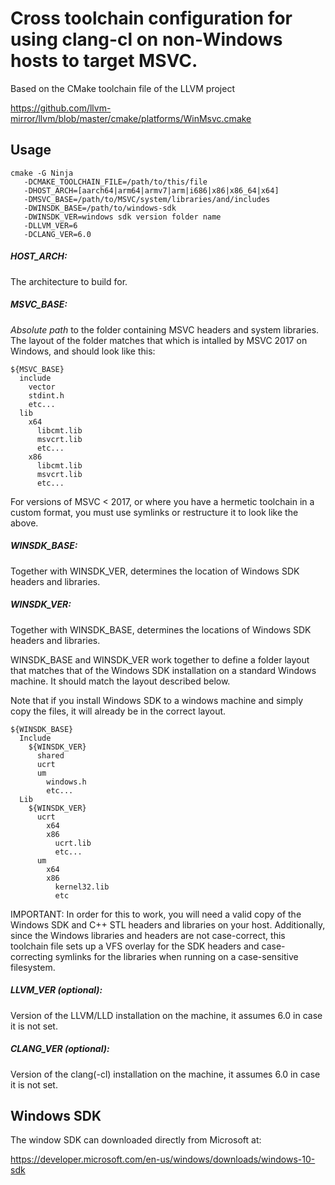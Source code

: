 # Cross toolchain configuration for using clang-cl on non-Windows hosts to target MSVC.

Based on the CMake toolchain file of the LLVM project

https://github.com/llvm-mirror/llvm/blob/master/cmake/platforms/WinMsvc.cmake

## Usage 

```
cmake -G Ninja
   -DCMAKE_TOOLCHAIN_FILE=/path/to/this/file
   -DHOST_ARCH=[aarch64|arm64|armv7|arm|i686|x86|x86_64|x64]
   -DMSVC_BASE=/path/to/MSVC/system/libraries/and/includes
   -DWINSDK_BASE=/path/to/windows-sdk
   -DWINSDK_VER=windows sdk version folder name
   -DLLVM_VER=6
   -DCLANG_VER=6.0
```

##### HOST_ARCH:
   The architecture to build for.

##### MSVC_BASE:
  *Absolute path* to the folder containing MSVC headers and system libraries.
  The layout of the folder matches that which is intalled by MSVC 2017 on
  Windows, and should look like this:

```
${MSVC_BASE}
  include
    vector
    stdint.h
    etc...
  lib
    x64
      libcmt.lib
      msvcrt.lib
      etc...
    x86
      libcmt.lib
      msvcrt.lib
      etc...
```

For versions of MSVC < 2017, or where you have a hermetic toolchain in a
custom format, you must use symlinks or restructure it to look like the above.

##### WINSDK_BASE:
  Together with WINSDK_VER, determines the location of Windows SDK headers
  and libraries.

##### WINSDK_VER:
  Together with WINSDK_BASE, determines the locations of Windows SDK headers
  and libraries.

WINSDK_BASE and WINSDK_VER work together to define a folder layout that matches
that of the Windows SDK installation on a standard Windows machine.  It should
match the layout described below.

Note that if you install Windows SDK to a windows machine and simply copy the
files, it will already be in the correct layout.

```
${WINSDK_BASE}
  Include
    ${WINSDK_VER}
      shared
      ucrt
      um
        windows.h
        etc...
  Lib
    ${WINSDK_VER}
      ucrt
        x64
        x86
          ucrt.lib
          etc...
      um
        x64
        x86
          kernel32.lib
          etc
```

IMPORTANT: In order for this to work, you will need a valid copy of the Windows
SDK and C++ STL headers and libraries on your host.  Additionally, since the
Windows libraries and headers are not case-correct, this toolchain file sets
up a VFS overlay for the SDK headers and case-correcting symlinks for the
libraries when running on a case-sensitive filesystem.

##### LLVM_VER (optional):
  Version of the LLVM/LLD installation on the machine, it assumes 6.0 in case it is
  not set.

##### CLANG_VER (optional):
  Version of the clang(-cl) installation on the machine, it assumes 6.0 in case it is
  not set.


## Windows SDK

The window SDK can downloaded directly from Microsoft at:

https://developer.microsoft.com/en-us/windows/downloads/windows-10-sdk
